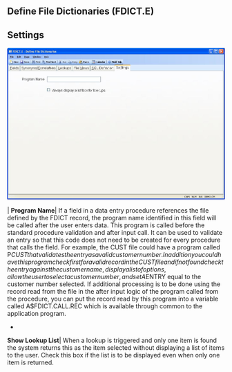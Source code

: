 ## Define File Dictionaries (FDICT.E)
<PageHeader />

## Settings

![](./FDICT-E-6.jpg)

| **Program Name**|  If a field in a data entry procedure references the file
defined by the FDICT record,
the program name identified in this field will be called after the user enters
data. This program is called before the standard procedure validation and
after input call. It can be used to validate an entry so that this code does
not need to be created for every procedure that calls the field. For example,
the CUST file could have a program called P$CUST that validates the entry as a
valid customer number. In addition you could have this program check first for
a valid record in the CUST file and if not found check the entry against the
customer name, display a list of options, allow the user to select a customer
number, and set A$ENTRY equal to the customer number selected. If additional
processing is to be done using the record read from the file in the after
input logic of the program called from the procedure, you can put the record
read by this program into a variable called A$FDICT.CALL.REC which is
available through common to the application program.

-  
**Show Lookup List**|  When a lookup is triggered and only one item is found
the system returns this as the item selected without displaying a list of
items to the user. Check this box if the list is to be displayed even when
only one item is returned.


<badge text= "Version 8.10.57 " vertical="middle" />

<PageFooter />
